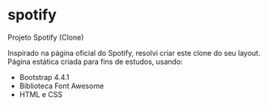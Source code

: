 # spotify
Projeto Spotify (Clone)

Inspirado na página oficial do Spotify, resolvi criar este clone do seu layout.
Página estática criada para fins de estudos, usando:
- Bootstrap 4.4.1
- Biblioteca Font Awesome
- HTML e CSS

